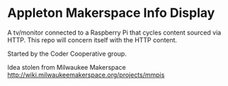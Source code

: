 # Appleton Makerspace Info Display
A tv/monitor connected to a Raspberry Pi that cycles content sourced via HTTP. This repo will concern itself with the HTTP content.

Started by the Coder Cooperative group.

Idea stolen from Milwaukee Makerspace http://wiki.milwaukeemakerspace.org/projects/mmpis
